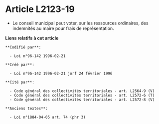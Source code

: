 # Article L2123-19

- Le conseil municipal peut voter, sur les ressources ordinaires, des indemnités au maire pour frais de représentation.

**Liens relatifs à cet article**

	**Codifié par**:

	  - Loi n°96-142 1996-02-21

	**Créé par**:

	  - Loi n°96-142 1996-02-21 jorf 24 février 1996

	**Cité par**:

	  - Code général des collectivités territoriales - art. L2564-9 (V)
	  - Code général des collectivités territoriales - art. L2572-6 (T)
	  - Code général des collectivités territoriales - art. L2572-8 (V)

	**Anciens textes**:

	  - Loi n°1884-04-05 art. 74 (phr 3)
